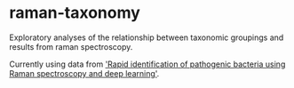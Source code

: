 # raman-taxonomy

Exploratory analyses of the relationship between taxonomic groupings and results from raman spectroscopy. <br> 

Currently using data from ['Rapid identification of pathogenic bacteria using Raman spectroscopy and deep learning'](https://www.ncbi.nlm.nih.gov/pmc/articles/PMC6960993/). 
